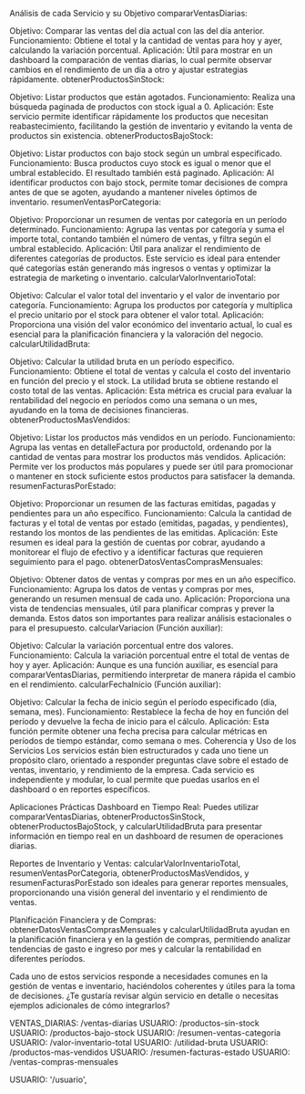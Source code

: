 Análisis de cada Servicio y su Objetivo
compararVentasDiarias:

Objetivo: Comparar las ventas del día actual con las del día anterior.
Funcionamiento: Obtiene el total y la cantidad de ventas para hoy y ayer, calculando la variación porcentual.
Aplicación: Útil para mostrar en un dashboard la comparación de ventas diarias, lo cual permite observar cambios en el rendimiento de un día a otro y ajustar estrategias rápidamente.
obtenerProductosSinStock:

Objetivo: Listar productos que están agotados.
Funcionamiento: Realiza una búsqueda paginada de productos con stock igual a 0.
Aplicación: Este servicio permite identificar rápidamente los productos que necesitan reabastecimiento, facilitando la gestión de inventario y evitando la venta de productos sin existencia.
obtenerProductosBajoStock:

Objetivo: Listar productos con bajo stock según un umbral especificado.
Funcionamiento: Busca productos cuyo stock es igual o menor que el umbral establecido. El resultado también está paginado.
Aplicación: Al identificar productos con bajo stock, permite tomar decisiones de compra antes de que se agoten, ayudando a mantener niveles óptimos de inventario.
resumenVentasPorCategoria:

Objetivo: Proporcionar un resumen de ventas por categoría en un período determinado.
Funcionamiento: Agrupa las ventas por categoría y suma el importe total, contando también el número de ventas, y filtra según el umbral establecido.
Aplicación: Útil para analizar el rendimiento de diferentes categorías de productos. Este servicio es ideal para entender qué categorías están generando más ingresos o ventas y optimizar la estrategia de marketing o inventario.
calcularValorInventarioTotal:

Objetivo: Calcular el valor total del inventario y el valor de inventario por categoría.
Funcionamiento: Agrupa los productos por categoría y multiplica el precio unitario por el stock para obtener el valor total.
Aplicación: Proporciona una visión del valor económico del inventario actual, lo cual es esencial para la planificación financiera y la valoración del negocio.
calcularUtilidadBruta:

Objetivo: Calcular la utilidad bruta en un período específico.
Funcionamiento: Obtiene el total de ventas y calcula el costo del inventario en función del precio y el stock. La utilidad bruta se obtiene restando el costo total de las ventas.
Aplicación: Esta métrica es crucial para evaluar la rentabilidad del negocio en períodos como una semana o un mes, ayudando en la toma de decisiones financieras.
obtenerProductosMasVendidos:

Objetivo: Listar los productos más vendidos en un período.
Funcionamiento: Agrupa las ventas en detalleFactura por productoId, ordenando por la cantidad de ventas para mostrar los productos más vendidos.
Aplicación: Permite ver los productos más populares y puede ser útil para promocionar o mantener en stock suficiente estos productos para satisfacer la demanda.
resumenFacturasPorEstado:

Objetivo: Proporcionar un resumen de las facturas emitidas, pagadas y pendientes para un año específico.
Funcionamiento: Calcula la cantidad de facturas y el total de ventas por estado (emitidas, pagadas, y pendientes), restando los montos de las pendientes de las emitidas.
Aplicación: Este resumen es ideal para la gestión de cuentas por cobrar, ayudando a monitorear el flujo de efectivo y a identificar facturas que requieren seguimiento para el pago.
obtenerDatosVentasComprasMensuales:

Objetivo: Obtener datos de ventas y compras por mes en un año específico.
Funcionamiento: Agrupa los datos de ventas y compras por mes, generando un resumen mensual de cada uno.
Aplicación: Proporciona una vista de tendencias mensuales, útil para planificar compras y prever la demanda. Estos datos son importantes para realizar análisis estacionales o para el presupuesto.
calcularVariacion (Función auxiliar):

Objetivo: Calcular la variación porcentual entre dos valores.
Funcionamiento: Calcula la variación porcentual entre el total de ventas de hoy y ayer.
Aplicación: Aunque es una función auxiliar, es esencial para compararVentasDiarias, permitiendo interpretar de manera rápida el cambio en el rendimiento.
calcularFechaInicio (Función auxiliar):

Objetivo: Calcular la fecha de inicio según el período especificado (día, semana, mes).
Funcionamiento: Restablece la fecha de hoy en función del período y devuelve la fecha de inicio para el cálculo.
Aplicación: Esta función permite obtener una fecha precisa para calcular métricas en períodos de tiempo estándar, como semana o mes.
Coherencia y Uso de los Servicios
Los servicios están bien estructurados y cada uno tiene un propósito claro, orientado a responder preguntas clave sobre el estado de ventas, inventario, y rendimiento de la empresa. Cada servicio es independiente y modular, lo cual permite que puedas usarlos en el dashboard o en reportes específicos.

Aplicaciones Prácticas
Dashboard en Tiempo Real: Puedes utilizar compararVentasDiarias, obtenerProductosSinStock, obtenerProductosBajoStock, y calcularUtilidadBruta para presentar información en tiempo real en un dashboard de resumen de operaciones diarias.

Reportes de Inventario y Ventas: calcularValorInventarioTotal, resumenVentasPorCategoria, obtenerProductosMasVendidos, y resumenFacturasPorEstado son ideales para generar reportes mensuales, proporcionando una visión general del inventario y el rendimiento de ventas.

Planificación Financiera y de Compras: obtenerDatosVentasComprasMensuales y calcularUtilidadBruta ayudan en la planificación financiera y en la gestión de compras, permitiendo analizar tendencias de gasto e ingreso por mes y calcular la rentabilidad en diferentes períodos.

Cada uno de estos servicios responde a necesidades comunes en la gestión de ventas e inventario, haciéndolos coherentes y útiles para la toma de decisiones. ¿Te gustaría revisar algún servicio en detalle o necesitas ejemplos adicionales de cómo integrarlos?


 VENTAS_DIARIAS: /ventas-diarias
 USUARIO: /productos-sin-stock
 USUARIO: /productos-bajo-stock
 USUARIO: /resumen-ventas-categoria
 USUARIO: /valor-inventario-total
 USUARIO: /utilidad-bruta
 USUARIO: /productos-mas-vendidos
 USUARIO: /resumen-facturas-estado
 USUARIO: /ventas-compras-mensuales


 USUARIO: '/usuario',